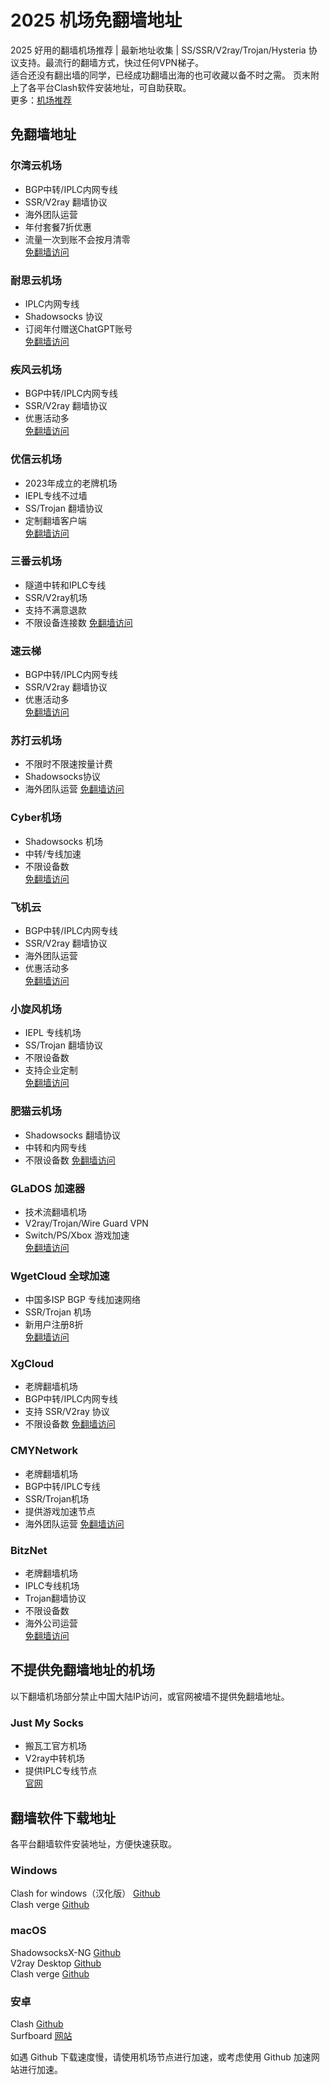# 2025 机场免翻墙地址
2025 好用的翻墙机场推荐 | 最新地址收集 |  SS/SSR/V2ray/Trojan/Hysteria 协议支持。最流行的翻墙方式，快过任何VPN梯子。  
适合还没有翻出墙的同学，已经成功翻墙出海的也可收藏以备不时之需。
页末附上了各平台Clash软件安装地址，可自助获取。  
  更多：[机场推荐](https://iheikeji.com/)

## 免翻墙地址

### 尔湾云机场
  * BGP中转/IPLC内网专线
  * SSR/V2ray 翻墙协议
  * 海外团队运营
  * 年付套餐7折优惠
  * 流量一次到账不会按月清零  
  [免翻墙访问](https://go.1vpn.cc/ewan)

### 耐思云机场
  * IPLC内网专线
  * Shadowsocks 协议
  * 订阅年付赠送ChatGPT账号    
  [免翻墙访问](https://go.1vpn.cc/nisi)

### 疾风云机场
  * BGP中转/IPLC内网专线
  * SSR/V2ray 翻墙协议
  * 优惠活动多  
  [免翻墙访问](https://go.1vpn.cc/jife)

### 优信云机场
  * 2023年成立的老牌机场
  * IEPL专线不过墙
  * SS/Trojan 翻墙协议
  * 定制翻墙客户端  
  [免翻墙访问](https://go.1vpn.cc/uxin)

### 三番云机场
  * 隧道中转和IPLC专线
  * SSR/V2ray机场
  * 支持不满意退款
  * 不限设备连接数
    [免翻墙访问](https://go.1vpn.cc/3fan)

### 速云梯
  * BGP中转/IPLC内网专线
  * SSR/V2ray 翻墙协议
  * 优惠活动多  
  [免翻墙访问](https://go.1vpn.cc/suyu)

### 苏打云机场
  * 不限时不限速按量计费
  * Shadowsocks协议
  * 海外团队运营
  [免翻墙访问](https://go.1vpn.cc/soda)

### Cyber机场
  * Shadowsocks 机场
  * 中转/专线加速
  * 不限设备数  
  [免翻墙访问](https://go.1vpn.cc/cybg)

### 飞机云
  * BGP中转/IPLC内网专线
  * SSR/V2ray 翻墙协议
  * 海外团队运营
  * 优惠活动多  
  [免翻墙访问](https://go.1vpn.cc/feji)

### 小旋风机场
  * IEPL 专线机场
  * SS/Trojan 翻墙协议
  * 不限设备数
  * 支持企业定制  
[免翻墙访问](https://go.1vpn.cc/xxfeng)

### 肥猫云机场
  * Shadowsocks 翻墙协议
  * 中转和内网专线
  * 不限设备数
    [免翻墙访问](https://go.51tz.cc/fatcat)

### GLaDOS 加速器
 * 技术流翻墙机场
 * V2ray/Trojan/Wire Guard VPN
 * Switch/PS/Xbox 游戏加速  
 [免翻墙访问](https://cn.51tz.cc/glados)

### WgetCloud 全球加速
 * 中国多ISP BGP 专线加速网络
 * SSR/Trojan 机场
 * 新用户注册8折    
  [免翻墙访问](https://cn.51tz.cc/wgetcloud)

### XgCloud
  * 老牌翻墙机场
  * BGP中转/IPLC内网专线
  * 支持 SSR/V2ray 协议
  * 不限设备数
  [免翻墙访问](https://cn.51tz.cc/xgcloud)

### CMYNetwork
 * 老牌翻墙机场
 * BGP中转/IPLC专线
 * SSR/Trojan机场
 * 提供游戏加速节点
 * 海外团队运营
  [免翻墙访问](https://cn.51tz.cc/cmynet)

### BitzNet
* 老牌翻墙机场
* IPLC专线机场
* Trojan翻墙协议
* 不限设备数
* 海外公司运营  
[免翻墙访问](https://cn.51tz.cc/bitznet)

## 不提供免翻墙地址的机场
以下翻墙机场部分禁止中国大陆IP访问，或官网被墙不提供免翻墙地址。

### Just My Socks
* 搬瓦工官方机场
* V2ray中转机场
* 提供IPLC专线节点   
 [官网](https://cn.51tz.cc/just)

## 翻墙软件下载地址
各平台翻墙软件安装地址，方便快速获取。  
### Windows
 Clash for windows（汉化版） [Github](https://github.com/ender-zhao/Clash-for-Windows_Chinese/releases)  
 Clash verge [Github](https://github.com/zzzgydi/clash-verge)  
### macOS
 ShadowsocksX-NG [Github](https://github.com/shadowsocks/ShadowsocksX-NG/releases)  
 V2ray Desktop [Github](https://github.com/Dr-Incognito/V2Ray-Desktop/releases)  
 Clash verge [Github](https://github.com/zzzgydi/clash-verge)  
### 安卓
 Clash [Github](https://github.com/ccg2018/ClashA/releases)  
 Surfboard [网站](https://manual.getsurfboard.com/)


如遇 Github 下载速度慢，请使用机场节点进行加速，或考虑使用 Github 加速网站进行加速。
